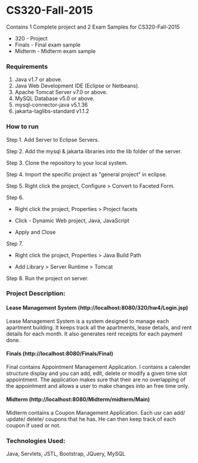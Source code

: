 # CS320-Fall-2015

Contains 1 Complete project and 2 Exam Samples for CS320-Fall-2015

  * 320 - Project
  * Finals - Final exam sample
  * Midterm - Midterm exam sample

### Requirements
1. Java v1.7 or above.
2. Java Web  Development IDE (Eclipse or Netbeans).
3. Apache Tomcat Server v7.0 or above.
4. MySQL Database v5.0 or above.
5. mysql-connector-java v5.1.36
6. jakarta-taglibs-standard v1.1.2

### How to run

Step 1. Add Server to Eclipse Servers.

Step 2. Add the mysql & jakarta libraries into the lib folder of the server.

Step 3. Clone the repository to your local system.

Step 4. Import the specific project as "general project" in eclipse.

Step 5. Right click the project, Configure > Convert to Faceted Form.

Step 6. 
  * Right click the project, Properties > Project facets
  
  * Click - Dynamic Web project, Java, JavaScript
  
  * Apply and Close
  
         
Step 7. 

  * Right click the project, Properties > Java Build Path
  
  * Add Library > Server Runtime > Tomcat
  
         
Step 8. Run the project on server.

### Project Description:
#### Lease Management System (http://localhost:8080/320/hw4/Login.jsp)
Lease Management System is a system designed to manage each apartment building. It keeps track all the apartments, lease details, and rent details for each month. It also generates rent receipts for each payment done.


#### Finals (http://localhost:8080/Finals/Final)
Final contains Appointment Management Application. I contains a calender structure display and you can add, edit, delete or modify a given time slot appointment. The application makes sure that their are no overlapping of the appointment and allows a user to make changes into an free time only.


#### Midterm (http://localhost:8080/Midterm/midterm/Main)
Midterm contains a Coupon Management Application. Each usr can add/ update/ delete/ coupons that he has. He can then keep track of each coupon if used or not.  


### Technologies Used:
Java, Servlets, JSTL, Bootstrap, JQuery, MySQL
